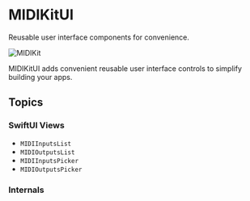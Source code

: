 # MIDIKitUI

Reusable user interface components for convenience.

![MIDIKit](midikit-banner.png)

MIDIKitUI adds convenient reusable user interface controls to simplify building your apps.

## Topics

### SwiftUI Views

- ``MIDIInputsList``
- ``MIDIOutputsList``
- ``MIDIInputsPicker``
- ``MIDIOutputsPicker``

### Internals

